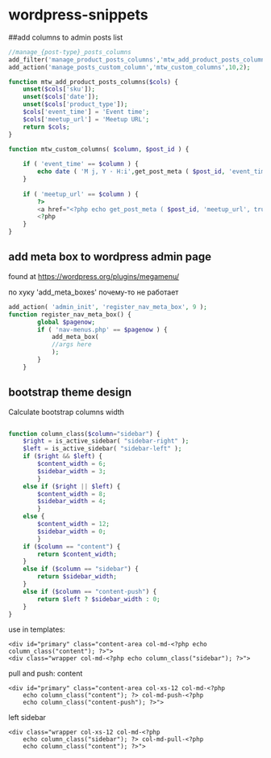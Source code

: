 # wordpress-snippets

##add columns to admin posts list
```php
//manage_{post-type}_posts_columns
add_filter('manage_product_posts_columns','mtw_add_product_posts_columns',100);
add_action('manage_posts_custom_column','mtw_custom_columns',10,2);

function mtw_add_product_posts_columns($cols) {
	unset($cols['sku']);
	unset($cols['date']);
	unset($cols['product_type']);
	$cols['event_time'] = 'Event time';
	$cols['meetup_url'] = 'Meetup URL';
	return $cols;
}

function mtw_custom_columns( $column, $post_id ) {
	
	if ( 'event_time' == $column ) {
		echo date ( 'M j, Y · H:i',get_post_meta ( $post_id, 'event_time', true ) );
	}
	
	if ( 'meetup_url' == $column ) {
		?>
		<a href="<?php echo get_post_meta ( $post_id, 'meetup_url', true ); ?>">#</a>
		<?php
	}
}
```

## add meta box to wordpress admin page
found at https://wordpress.org/plugins/megamenu/

по хуку 'add_meta_boxes' почему-то не работает
```php
add_action( 'admin_init', 'register_nav_meta_box', 9 );
function register_nav_meta_box() {
        global $pagenow;
        if ( 'nav-menus.php' == $pagenow ) {
            add_meta_box(
			//args here
            );
        }
    }
```    
    
## bootstrap theme design

Calculate bootstrap columns width
```php

function column_class($column="sidebar") {
	$right = is_active_sidebar( "sidebar-right" );
	$left = is_active_sidebar( "sidebar-left" );
	if ($right && $left) {
		$content_width = 6;
		$sidebar_width = 3;
		}
	else if ($right || $left) {
		$content_width = 8;
		$sidebar_width = 4;
		}
	else {
		$content_width = 12;
		$sidebar_width = 0;
		}
	if ($column == "content") {
		return $content_width;
	}
	else if ($column == "sidebar") {
		return $sidebar_width;
	}
	else if ($column == "content-push") {
		return $left ? $sidebar_width : 0;
	}
}
```
use in templates:
```
<div id="primary" class="content-area col-md-<?php echo column_class("content"); ?>">
<div class="wrapper col-md-<?php echo column_class("sidebar"); ?>">
```
pull and push:
content
```
<div id="primary" class="content-area col-xs-12 col-md-<?php 
	echo column_class("content"); ?> col-md-push-<?php 
	echo column_class("content-push"); ?>">
```
left sidebar
```
<div class="wrapper col-xs-12 col-md-<?php 
	echo column_class("sidebar"); ?> col-md-pull-<?php 
	echo column_class("content"); ?>">
```
